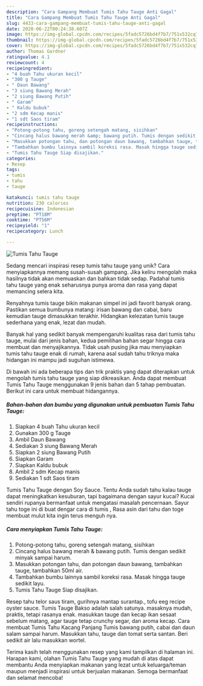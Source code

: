 ```yaml
---
description: "Cara Gampang Membuat Tumis Tahu Tauge Anti Gagal"
title: "Cara Gampang Membuat Tumis Tahu Tauge Anti Gagal"
slug: 4433-cara-gampang-membuat-tumis-tahu-tauge-anti-gagal
date: 2020-06-22T00:24:38.607Z
image: https://img-global.cpcdn.com/recipes/5fadc5726bd4f7b7/751x532cq70/tumis-tahu-tauge-foto-resep-utama.jpg
thumbnail: https://img-global.cpcdn.com/recipes/5fadc5726bd4f7b7/751x532cq70/tumis-tahu-tauge-foto-resep-utama.jpg
cover: https://img-global.cpcdn.com/recipes/5fadc5726bd4f7b7/751x532cq70/tumis-tahu-tauge-foto-resep-utama.jpg
author: Thomas Gardner
ratingvalue: 4.1
reviewcount: 4
recipeingredient:
- "4 buah Tahu ukuran kecil"
- "300 g Tauge"
- " Daun Bawang"
- "3 siung Bawang Merah"
- "2 siung Bawang Putih"
- " Garam"
- " Kaldu bubuk"
- "2 sdm Kecap manis"
- "1 sdt Saos tiram"
recipeinstructions:
- "Potong-potong tahu, goreng setengah matang, sisihkan"
- "Cincang halus bawang merah &amp; bawang putih. Tumis dengan sedikit minyak sampai harum."
- "Masukkan potongan tahu, dan potongan daun bawang, tambahkan tauge, tambahkan 50ml air."
- "Tambahkan bumbu lainnya sambil koreksi rasa. Masak hingga tauge sedikit layu."
- "Tumis Tahu Tauge Siap disajikan."
categories:
- Resep
tags:
- tumis
- tahu
- tauge

katakunci: tumis tahu tauge 
nutrition: 230 calories
recipecuisine: Indonesian
preptime: "PT18M"
cooktime: "PT56M"
recipeyield: "1"
recipecategory: Lunch

---
```



![Tumis Tahu Tauge](https://img-global.cpcdn.com/recipes/5fadc5726bd4f7b7/751x532cq70/tumis-tahu-tauge-foto-resep-utama.jpg)

Sedang mencari inspirasi resep tumis tahu tauge yang unik? Cara menyiapkannya memang susah-susah gampang. Jika keliru mengolah maka hasilnya tidak akan memuaskan dan bahkan tidak sedap. Padahal tumis tahu tauge yang enak seharusnya punya aroma dan rasa yang dapat memancing selera kita.

Renyahnya tumis tauge bikin makanan simpel ini jadi favorit banyak orang. Pastikan semua bumbunya matang: irisan bawang dan cabai, baru kemudian tauge dimasukkan terakhir. Hidangkan kelezatan tumis tauge sederhana yang enak, lezat dan mudah.

Banyak hal yang sedikit banyak mempengaruhi kualitas rasa dari tumis tahu tauge, mulai dari jenis bahan, kedua pemilihan bahan segar hingga cara membuat dan menyajikannya. Tidak usah pusing jika mau menyiapkan tumis tahu tauge enak di rumah, karena asal sudah tahu triknya maka hidangan ini mampu jadi suguhan istimewa.


Di bawah ini ada beberapa tips dan trik praktis yang dapat diterapkan untuk mengolah tumis tahu tauge yang siap dikreasikan. Anda dapat membuat Tumis Tahu Tauge menggunakan 9 jenis bahan dan 5 tahap pembuatan. Berikut ini cara untuk membuat hidangannya.

<!--inarticleads1-->

##### Bahan-bahan dan bumbu yang digunakan untuk pembuatan Tumis Tahu Tauge:

1. Siapkan 4 buah Tahu ukuran kecil
1. Gunakan 300 g Tauge
1. Ambil  Daun Bawang
1. Sediakan 3 siung Bawang Merah
1. Siapkan 2 siung Bawang Putih
1. Siapkan  Garam
1. Siapkan  Kaldu bubuk
1. Ambil 2 sdm Kecap manis
1. Sediakan 1 sdt Saos tiram


Tumis Tahu Tauge dengan Soy Sauce. Tentu Anda sudah tahu kalau tauge dapat meningkatkan kesuburan, tapi bagaimana dengan sayur kucai? Kucai sendiri rupanya bermanfaat untuk mengatasi masalah pencernaan. Sayur tahu toge ini di buat dengar cara di tumis , Rasa asin dari tahu dan toge membuat mulut kita ingin terus menguh nya. 

<!--inarticleads2-->

##### Cara menyiapkan Tumis Tahu Tauge:

1. Potong-potong tahu, goreng setengah matang, sisihkan
1. Cincang halus bawang merah &amp; bawang putih. Tumis dengan sedikit minyak sampai harum.
1. Masukkan potongan tahu, dan potongan daun bawang, tambahkan tauge, tambahkan 50ml air.
1. Tambahkan bumbu lainnya sambil koreksi rasa. Masak hingga tauge sedikit layu.
1. Tumis Tahu Tauge Siap disajikan.


Resep tahu telor saus tiram, gurihnya mantap surantap., tofu eeg recipe oyster sauce. Tumis Tauge Bakso adalah salah satunya. masaknya mudah, praktis, tetapi rasanya enak. masukkan tauge dan kecap ikan sesaat sebelum matang, agar tauge tetap crunchy segar, dan aroma kecap. Cara membuat Tumis Tahu Kacang Panjang Tumis bawang putih, cabai dan daun salam sampai harum. Masukkan tahu, tauge dan tomat serta santan. Beri sedikit air lalu masukkan wortel. 

Terima kasih telah menggunakan resep yang kami tampilkan di halaman ini. Harapan kami, olahan Tumis Tahu Tauge yang mudah di atas dapat membantu Anda menyiapkan makanan yang lezat untuk keluarga/teman maupun menjadi inspirasi untuk berjualan makanan. Semoga bermanfaat dan selamat mencoba!
